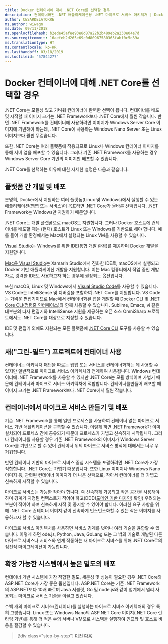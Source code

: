 ```yaml
---
title: Docker 컨테이너에 대해 .NET Core를 선택할 경우
description: 컨테이너화된 .NET 애플리케이션용 .NET 마이크로 서비스 아키텍처 | Docker 컨테이너에 대해 .NET Core를 선택할 경우
author: CESARDELATORRE
ms.author: wiwagn
ms.date: 09/11/2018
ms.openlocfilehash: b2ede45afee93e8d87a22b2b489eb2a230e04e7d
ms.sourcegitcommit: 16aefeb2d265e69c0d80967580365fabf0c5d39a
ms.translationtype: HT
ms.contentlocale: ko-KR
ms.lasthandoff: 03/18/2019
ms.locfileid: "57844277"
---
```

# <a name="when-to-choose-net-core-for-docker-containers"></a>Docker 컨테이너에 대해 .NET Core를 선택할 경우

.NET Core는 모듈성 있고 가벼워 컨테이너에 완벽한 선택이 됩니다. 컨테이너를 배포 및 시작할 때 이미지 크기는 .NET Framework보다 .NET Core에서 훨씬 작습니다. 반면 .NET Framework를 컨테이너에 사용하려면 이미지가 Windows Server Core 이미지에 기반해야 하는데, .NET Core에 사용하는 Windows Nano Server 또는 Linux 이미지보다 훨씬 무겁습니다.

또한 .NET Core는 여러 플랫폼에 적용되므로 Linux나 Windows 컨테이너 이미지를 통해 서버 앱을 배포할 수 있습니다. 그러나 기존 .NET Framework를 사용하는 경우 Windows Server Core 기반의 이미지만 배포할 수 있습니다.

.NET Core를 선택하는 이유에 대한 자세한 설명은 다음과 같습니다.

## <a name="developing-and-deploying-cross-platform"></a>플랫폼 간 개발 및 배포

분명히, Docker에서 지원하는 여러 플랫폼(Linux 및 Windows)에서 실행할 수 있는 애플리케이션(웹앱 또는 서비스)이 목표라면 .NET Core가 올바른 선택입니다. .NET Framework는 Windows만 지원하기 때문입니다.

.NET Core는 개발 플랫폼으로 macOS도 지원합니다. 그러나 Docker 호스트에 컨테이너를 배포할 때는 (현재) 호스트가 Linux 또는 Windows를 기반으로 해야 합니다. 예를 들어 개발 환경에서는 Mac에서 실행되는 Linux VM을 사용할 수 있습니다.

[Visual Studio](https://www.visualstudio.com/vs/)는 Windows를 위한 IDE(통합 개발 환경)를 제공하며 Docker 개발을 지원합니다.

[Mac용 Visual Studio](https://www.visualstudio.com/vs/visual-studio-mac/)는 Xamarin Studio에서 진화한 IDE로, macOS에서 실행되고 Docker 기반 애플리케이션 개발을 지원합니다. 이는 Mac 컴퓨터에서 작업 중인 개발자로, 강력한 IDE도 사용하고자 하는 경우에 권장되는 옵션입니다.

또한 macOS, Linux 및 Windows에서 [Visual Studio Code](https://code.visualstudio.com/)를 사용할 수 있습니다. VS Code는 IntelliSense 및 디버깅을 포함하여 .NET Core를 지원합니다. VS Code는 가벼운 편집기이므로 Mac에서 컨테이너화된 앱을 개발할 때 Docker CLI 및 [.NET Core CLI(명령줄 인터페이스)](../../../core/tools/index.md)와 함께 사용할 수 있습니다. Sublime, Emacs, vi 같은 대부분의 타사 편집기와 IntelliSense 지원을 제공하는 오픈 소스 OmniSharp 프로젝트에서도 .NET Core를 대상으로 지정할 수 있습니다.

IDE 및 편집기 외에도 지원되는 모든 플랫폼에 [.NET Core CLI](../../../core/tools/index.md) 도구를 사용할 수 있습니다.

## <a name="using-containers-for-new-green-field-projects"></a>새("그린-필드") 프로젝트에 컨테이너 사용

컨테이너는 아키텍처 패턴을 따르는 웹앱 또는 서비스를 컨테이너화하는 데 사용할 수 있지만 일반적으로 마이크로 서비스 아키텍처와 연계하여 사용됩니다. Windows 컨테이너에 .NET Framework를 사용할 수 있지만 .NET Core는 모듈 방식이며 가볍기 때문에 컨테이너와 마이크로 서비스 아키텍처에 적합합니다. 컨테이너를만들어 배포할 때 이미지 크기는 .NET Framework보다 .NET Core에서 훨씬 작습니다.

## <a name="creating-and-deploying-microservices-on-containers"></a>컨테이너에서 마이크로 서비스 만들기 및 배포

기존 .NET Framework를 통해 일반 프로세스를 사용하여 컨테이너 없는 마이크로 서비스 기반 애플리케이션을 구축할 수 있습니다. 이렇게 하면 .NET Framework가 이미 설치되어 프로세스 간에 공유되기 때문에 프로세스가 가볍고 신속하게 시작됩니다. 그러나 컨테이너를 사용할 경우 기존 .NET Framework의 이미지가 Windows Server Core를 기반으로 할 수 있어 컨테이너 위의 마이크로 서비스 방식에 대해서는 너무 무거워집니다.

반면 컨테이너 기반의 마이크로 서비스 중심 시스템을 포괄하려면 .NET Core가 가장 적합합니다. .NET Core는 가볍기 때문입니다. 또한 Linux 이미지나 Windows Nano 이미지 등, 관련된 컨테이너 이미지가 더 나은 선택으로, 작아서 컨테이너를 더 가볍고 신속하게 시작할 수 있습니다.

마이크로 서비스는 가능한 작아야 합니다. 즉 신속하게 가공되고 작은 공간을 사용해야 하며 경계가 지정된 컨텍스트가 적어야 하고(DDD([도메인 기반 디자인](https://en.wikipedia.org/wiki/Domain-driven_design)) 확인) 우려되는 부분이 적어야 하며 신속하게 시작 및 중지할 수 있어야 합니다. 이러한 요구 사항을 위해 .NET Core 컨테이너 이미지 같이 신속하게 인스턴스화할 수 있는 작은 이미지를 사용하고자 할 수 있습니다. 

마이크로 서비스 아키텍처를 사용하면 서비스 경계를 벗어나 여러 기술을 융합할 수 있습니다. 이렇게 하면 ode.js, Python, Java, GoLang 또는 그 밖의 기술로 개발된 다른 마이크로 서비스나 서비스와 연계 작동하는 새 마이크로 서비스를 위해 .NET Core로의 점진적 마이그레이션이 가능합니다.

## <a name="deploying-high-density-in-scalable-systems"></a>확장 가능한 시스템에서 높은 밀도의 배포

컨테이너 기반 시스템에 가장 적합한 밀도, 세분성 및 성능이 필요한 경우 .NET Core와 ASP.NET Core가 가장 좋은 옵션입니다. ASP.NET Core는 기존 .NET Framework의 ASP.NET보다 10배 빠르며 Java 서블릿, Go 및 node.js와 같이 업계에서 널리 사용되는 마이크로 서비스 기술을 이끌고 있습니다.

수백 개의 마이크로 서비스(컨테이너)를 실행하는 마이크로 서비스 아키텍처의 경우 특히 그렇습니다. Linux 또는 Windows Nano의 ASP.NET Core 이미지(.NET Core 런타임 기반)를 통해 더 적은 수의 서버나 VM으로 시스템을 실행하여 인프라 및 호스트 비용을 절감할 수 있습니다.

>[!div class="step-by-step"]
>[이전](general-guidance.md)
>[다음](net-framework-container-scenarios.md)